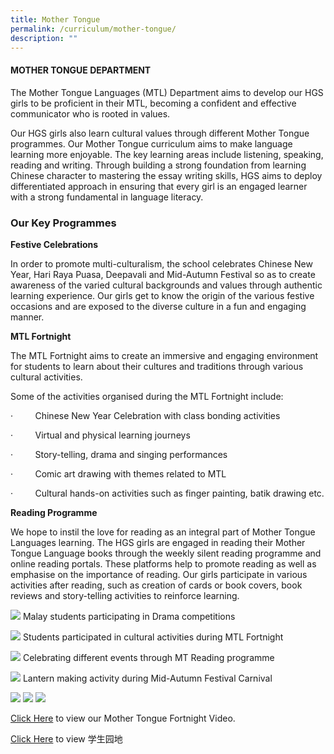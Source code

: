 ```yaml
---
title: Mother Tongue
permalink: /curriculum/mother-tongue/
description: ""
---
```

#### MOTHER TONGUE DEPARTMENT

The Mother Tongue Languages (MTL) Department aims to develop our HGS girls to be proficient in their MTL, becoming a confident and effective communicator who is rooted in values.

Our HGS girls also learn cultural values through different Mother Tongue programmes. Our Mother Tongue curriculum aims to make language learning more enjoyable. The key learning areas include listening, speaking, reading and writing. Through building a strong foundation from learning Chinese character to mastering the essay writing skills, HGS aims to deploy differentiated approach in ensuring that every girl is an engaged learner with a strong fundamental in language literacy.

### **Our Key Programmes**

**Festive Celebrations**

In order to promote multi-culturalism, the school celebrates Chinese New Year, Hari Raya Puasa, Deepavali and Mid-Autumn Festival so as to create awareness of the varied cultural backgrounds and values through authentic learning experience. Our girls get to know the origin of the various festive occasions and are exposed to the diverse culture in a fun and engaging manner.

**MTL Fortnight**

The MTL Fortnight aims to create an immersive and engaging environment for students to learn about their cultures and traditions through various cultural activities.

Some of the activities organised during the MTL Fortnight include:

·         Chinese New Year Celebration with class bonding activities

·         Virtual and physical learning journeys

·         Story-telling, drama and singing performances

·         Comic art drawing with themes related to MTL

·         Cultural hands-on activities such as finger painting, batik drawing etc.

**Reading Programme**

We hope to instil the love for reading as an integral part of Mother Tongue Languages learning. The HGS girls are engaged in reading their Mother Tongue Language books through the weekly silent reading programme and online reading portals. These platforms help to promote reading as well as emphasise on the importance of reading. Our girls participate in various activities after reading, such as creation of cards or book covers, book reviews and story-telling activities to reinforce learning.

![](/images/MT1.jpeg)
Malay students participating in Drama competitions

![](/images/MT2.jpeg)
 Students participated in cultural activities during MTL
 Fortnight
 
 ![](/images/MT3.jpeg)
 Celebrating different events through MT Reading programme
 
 ![](/images/MT4.jpeg)
Lantern making activity during Mid-Autumn Festival Carnival

![](/images/1.jpeg)
![](/images/2.jpeg)
![](/images/3.jpeg)

[Click Here](https://drive.google.com/file/d/1JLpMCYsRs_ju357hH0ofOoyWGD8I1r7G/view?usp=sharing) to view our Mother Tongue Fortnight Video.

[Click Here](https://drive.google.com/drive/folders/1qW5cPEWuJFf0i56sp7MtEPUtDAfANDDW) to view 学生园地